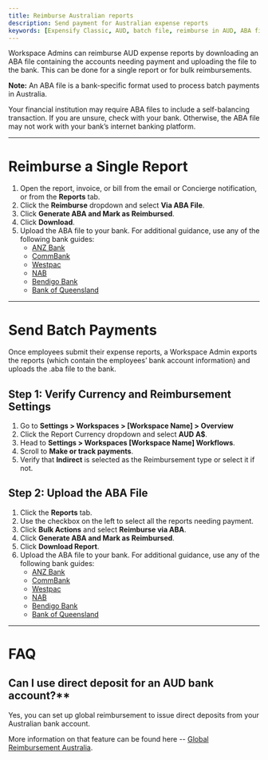 ```yaml
---
title: Reimburse Australian reports
description: Send payment for Australian expense reports
keywords: [Expensify Classic, AUD, batch file, reimburse in AUD, ABA files]
---
```

<div id="expensify-classic" markdown="1">

Workspace Admins can reimburse AUD expense reports by downloading an ABA file containing the accounts needing payment and uploading the file to the bank. This can be done for a single report or for bulk reimbursements.

**Note:** An ABA file is a bank-specific format used to process batch payments in Australia.

Your financial institution may require ABA files to include a self-balancing transaction. If you are unsure, check with your bank. Otherwise, the ABA file may not work with your bank’s internet banking platform.

---

# Reimburse a Single Report

1. Open the report, invoice, or bill from the email or Concierge notification, or from the **Reports** tab.
2. Click the **Reimburse** dropdown and select **Via ABA File**.
3. Click **Generate ABA and Mark as Reimbursed**. 
4. Click **Download**.
5. Upload the ABA file to your bank. For additional guidance, use any of the following bank guides:
   - [ANZ Bank](https://www.anz.com.au/support/internet-banking/pay-transfer-business/payroll/import-file/)
   - [CommBank](https://www.commbank.com.au/business/pds/003-279-importing-a-de-file.pdf)
   - [Westpac](https://www.westpac.com.au/business-banking/online-banking/support-faqs/import-files/)
   - [NAB](https://www.nab.com.au/business/online-banking/nab-connect/help)
   - [Bendigo Bank](https://www.bendigobank.com.au/globalassets/documents/business/bulk-payments-user-guide.pdf)
   - [Bank of Queensland](https://www.boq.com.au/help-and-support/online-banking/ob-faqs-and-support/faq-pfuf)

---

# Send Batch Payments

Once employees submit their expense reports, a Workspace Admin exports the reports (which contain the employees’ bank account information) and uploads the .aba file to the bank.

## Step 1: Verify Currency and Reimbursement Settings

1. Go to **Settings > Workspaces > [Workspace Name] > Overview**
2. Click the Report Currency dropdown and select **AUD A$**. 
3. Head to **Settings > Workspaces [Workspace Name] Workflows**.
4. Scroll to **Make or track payments**.
5. Verify that **Indirect** is selected as the Reimbursement type or select it if not.

## Step 2: Upload the ABA File

1. Click the **Reports** tab.
2. Use the checkbox on the left to select all the reports needing payment.
3. Click **Bulk Actions** and select **Reimburse via ABA**.
5. Click **Generate ABA and Mark as Reimbursed**.
6. Click **Download Report**.
7. Upload the ABA file to your bank. For additional guidance, use any of the following bank guides:
   - [ANZ Bank](https://www.anz.com.au/support/internet-banking/pay-transfer-business/payroll/import-file/)
   - [CommBank](https://www.commbank.com.au/business/pds/003-279-importing-a-de-file.pdf)
   - [Westpac](https://www.westpac.com.au/business-banking/online-banking/support-faqs/import-files/)
   - [NAB](https://www.nab.com.au/business/online-banking/nab-connect/help)
   - [Bendigo Bank](https://www.bendigobank.com.au/globalassets/documents/business/bulk-payments-user-guide.pdf)
   - [Bank of Queensland](https://www.boq.com.au/help-and-support/online-banking/ob-faqs-and-support/faq-pfuf)

---

# FAQ

## Can I use direct deposit for an AUD bank account?** 

Yes, you can set up global reimbursement to issue direct deposits from your Australian bank account. 

More information on that feature can be found here -- [Global Reimbursement Australia](https://help.expensify.com/articles/expensify-classic/bank-accounts-and-payments/payments/Global-Reimbursement-Australia).  

</div>
